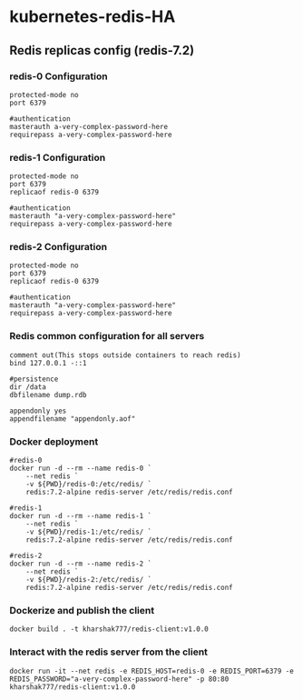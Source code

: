 # kubernetes-redis-HA

## Redis replicas config (redis-7.2)

### redis-0 Configuration

```
protected-mode no
port 6379

#authentication
masterauth a-very-complex-password-here
requirepass a-very-complex-password-here
```
### redis-1 Configuration

```
protected-mode no
port 6379
replicaof redis-0 6379

#authentication
masterauth "a-very-complex-password-here"
requirepass a-very-complex-password-here
```
### redis-2 Configuration

```
protected-mode no
port 6379
replicaof redis-0 6379

#authentication
masterauth "a-very-complex-password-here"
requirepass a-very-complex-password-here
```

### Redis common configuration for all servers
```
comment out(This stops outside containers to reach redis)
bind 127.0.0.1 -::1

#persistence
dir /data
dbfilename dump.rdb

appendonly yes
appendfilename "appendonly.aof"
```

### Docker deployment

```
#redis-0
docker run -d --rm --name redis-0 `
    --net redis `
    -v ${PWD}/redis-0:/etc/redis/ `
    redis:7.2-alpine redis-server /etc/redis/redis.conf

#redis-1
docker run -d --rm --name redis-1 `
    --net redis `
    -v ${PWD}/redis-1:/etc/redis/ `
    redis:7.2-alpine redis-server /etc/redis/redis.conf

#redis-2
docker run -d --rm --name redis-2 `
    --net redis `
    -v ${PWD}/redis-2:/etc/redis/ `
    redis:7.2-alpine redis-server /etc/redis/redis.conf
```

### Dockerize and publish the client
```
docker build . -t kharshak777/redis-client:v1.0.0
```

### Interact with the redis server from the client
```
docker run -it --net redis -e REDIS_HOST=redis-0 -e REDIS_PORT=6379 -e REDIS_PASSWORD="a-very-complex-password-here" -p 80:80 kharshak777/redis-client:v1.0.0
```